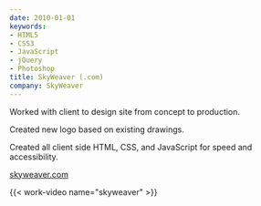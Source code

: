 ```yaml
---
date: 2010-01-01
keywords:
- HTML5
- CSS3
- JavaScript
- jQuery
- Photoshop
title: SkyWeaver (.com)
company: SkyWeaver
---
```

Worked with client to design site from concept to production.

Created new logo based on existing drawings.

Created all client side HTML, CSS, and JavaScript for speed and accessibility.

[skyweaver.com](http://www.skyweaver.com/)

{{< work-video name="skyweaver" >}}
